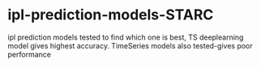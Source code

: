 # ipl-prediction-models-STARC
ipl prediction models tested to find which one is best, TS deeplearning model gives highest accuracy. TimeSeries models also tested-gives poor performance
